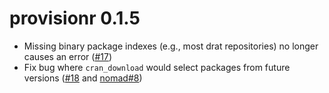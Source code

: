 # provisionr 0.1.5

* Missing binary package indexes (e.g., most drat repositories) no longer causes an error ([#17](https://github.com/mrc-ide/provisionr/issues/17))
* Fix bug where `cran_download` would select packages from future versions ([#18](https://github.com/mrc-ide/provisionr/issues/18) and [nomad#8](https://github.com/reconhub/nomad/issues/8))

